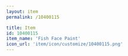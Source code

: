 ```yaml
---
layout: item
permalink: /10400115

title: Item
id: 10400115
item_name: 'Fish Face Paint'
icon_url: 'item/icon/customize/10400115.png'
---
```

